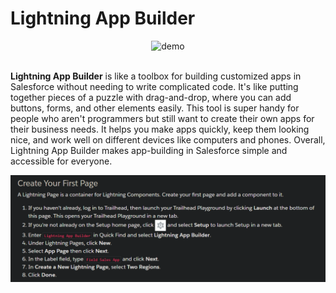 # Lightning App Builder


<div align="center">
<img src="https://sfdcfanboy.files.wordpress.com/2017/12/lightning-data-service-sfdcfanboy.png?w=584" alt="demo" />
</div>

<br>

**Lightning App Builder** is like a toolbox for building customized apps in Salesforce without needing to write complicated code. It's like putting together pieces of a puzzle with drag-and-drop, where you can add buttons, forms, and other elements easily. This tool is super handy for people who aren't programmers but still want to create their own apps for their business needs. It helps you make apps quickly, keep them looking nice, and work well on different devices like computers and phones. Overall, Lightning App Builder makes app-building in Salesforce simple and accessible for everyone.

![demo](/Assets/demo1.png)